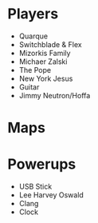 # Players

- Quarque
- Switchblade & Flex
- Mizorkis Family
- Michaer Zalski
- The Pope
- New York Jesus
- Guitar
- Jimmy Neutron/Hoffa

# Maps

# Powerups

- USB Stick
- Lee Harvey Oswald
- Clang
- Clock
